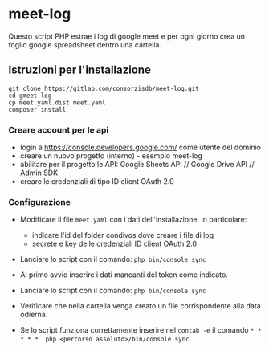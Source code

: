 # meet-log

Questo script PHP estrae i log di google meet e per ogni giorno crea un foglio google spreadsheet dentro una cartella.

## Istruzioni per l'installazione

```
git clone https://gitlab.com/consorzisdb/meet-log.git
cd gmeet-log
cp meet.yaml.dist meet.yaml
composer install
```

### Creare account per le api

- login a https://console.developers.google.com/ come utente del dominio
- creare un nuovo progetto (interno) - esempio meet-log
- abilitare per il progetto le API: Google Sheets API // Google Drive API // Admin SDK
- creare le credenziali di tipo ID client OAuth 2.0


### Configurazione

- Modificare il file ```meet.yaml``` con i dati dell'installazione. In particolare:
  - indicare l'id del folder condivos dove creare i file di log
  - secrete e key delle credenziali ID client OAuth 2.0


- Lanciare lo script con il comando:
```php bin/console sync```
- Al primo avvio inserire i dati mancanti del token come indicato.

- Lanciare lo script con il comando:
```php bin/console sync```
- Verificare che nella cartella venga creato un file corrispondente alla data odierna.
- Se lo script funziona correttamente inserire nel ```contab -e``` il comando ```* * * * *  php <percorso assoluto>/bin/console sync```.

